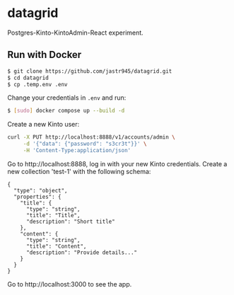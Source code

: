 # datagrid

Postgres-Kinto-KintoAdmin-React experiment.

## Run with Docker

```sh
$ git clone https://github.com/jastr945/datagrid.git
$ cd datagrid
$ cp .temp.env .env
```

Change your credentials in ```.env``` and run:

```sh
$ [sudo] docker compose up --build -d
```

Create a new Kinto user:

```sh
curl -X PUT http://localhost:8888/v1/accounts/admin \
     -d '{"data": {"password": "s3cr3t"}}' \
     -H 'Content-Type:application/json'
```

Go to http://localhost:8888, log in with your new Kinto credentials.
Create a new collection 'test-1' with the following schema:

```
{
  "type": "object",
  "properties": {
    "title": {
      "type": "string",
      "title": "Title",
      "description": "Short title"
    },
    "content": {
      "type": "string",
      "title": "Content",
      "description": "Provide details..."
    }
  }
}
```

Go to http://localhost:3000 to see the app.
